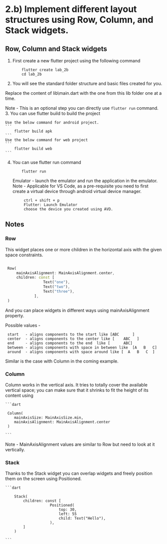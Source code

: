 # 2.b) Implement different layout structures using Row, Column, and Stack widgets.
## Row, Column and Stack widgets

1. First create a new flutter project using the following command 

    ```
        flutter create lab_2b 
        cd lab_2b
    ```

2. You will see the standard folder structure and basic files created for you.

Replace the content of lib\main.dart with the one from this lib folder one at a time.

Note - This is an optional step you can directly use `flutter run` command.
3. You can use flutter build to build the project 

    Use the below command for android project.
    ```
        flutter build apk 
    ```
    Use the below command for web project
    ```
        flutter build web
    ```

4. You can use flutter run command

    ```
        flutter run
    ```

   Emulator - launch the emulator and run the application in the emulator.
   Note - Applicable for VS Code, as a pre-requisite you need to 
   first create a virtual device through android virtual device manager.
   ``` 
        ctrl + shift + p
        Flutter: Launch Emulator 
        choose the device you created using AVD.
   ```

## Notes 

### Row 

This widget places one or more children in the horizontal axis with the given space constraints.

   ```dart

    Row(
        mainAxisAlignment: MainAxisAlignment.center,
        children: const [
                    Text("one"),
                    Text("two"),
                    Text("three"),
                ],
    )   

   ```

And you can place widgets in different ways using mainAxisAlignment property.

Possible values - 

     start   - aligns components to the start like [ABC      ] 
     center  - aligns components to the center like [    ABC   ]
     end     - aligns components to the end  like [      ABC]
     between - aligns components with space in between like  [A   B   C]
     around  - aligns components with space around like [  A   B   C  ]

Similar is the case with Column in the coming example.     

### Column

Column works in the vertical axis. It tries to totally cover the available vertical space; you can make sure that it shrinks to fit the height of its content using 

    ```dart

     Column(
        mainAxisSize: MainAxisSize.min,
        mainAxisAlignment: MainAxisAlignment.center
     )

    ```
Note - MainAxisAlignment values are similar to Row but need to look at it vertically.

### Stack 

Thanks to the Stack widget you can overlap widgets and freely position them on the screen using Positioned.

    ```dart

        Stack(
            children: const [
                        Positioned(
                            top: 30,
                            left: 55
                            child: Text("Hello"),
                        ),
            ]
        )
        
    ```

